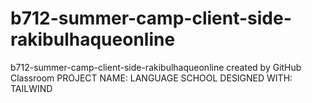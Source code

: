 # b712-summer-camp-client-side-rakibulhaqueonline
b712-summer-camp-client-side-rakibulhaqueonline created by GitHub Classroom
PROJECT NAME: LANGUAGE SCHOOL
DESIGNED WITH: TAILWIND
